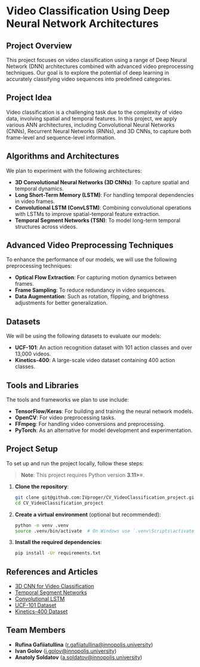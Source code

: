# Video Classification Using Deep Neural Network Architectures

## Project Overview
This project focuses on video classification using a range of Deep Neural Network (DNN) architectures combined with advanced video preprocessing techniques. Our goal is to explore the potential of deep learning in accurately classifying video sequences into predefined categories.

## Project Idea
Video classification is a challenging task due to the complexity of video data, involving spatial and temporal features. In this project, we apply various ANN architectures, including Convolutional Neural Networks (CNNs), Recurrent Neural Networks (RNNs), and 3D CNNs, to capture both frame-level and sequence-level information.

## Algorithms and Architectures
We plan to experiment with the following architectures:
- **3D Convolutional Neural Networks (3D CNNs)**: To capture spatial and temporal dynamics.
- **Long Short-Term Memory (LSTM)**: For handling temporal dependencies in video frames.
- **Convolutional LSTM (ConvLSTM)**: Combining convolutional operations with LSTMs to improve spatial-temporal feature extraction.
- **Temporal Segment Networks (TSN)**: To model long-term temporal structures across videos.

## Advanced Video Preprocessing Techniques
To enhance the performance of our models, we will use the following preprocessing techniques:
- **Optical Flow Extraction**: For capturing motion dynamics between frames.
- **Frame Sampling**: To reduce redundancy in video sequences.
- **Data Augmentation**: Such as rotation, flipping, and brightness adjustments for better generalization.

## Datasets
We will be using the following datasets to evaluate our models:
- **UCF-101**: An action recognition dataset with 101 action classes and over 13,000 videos.
- **Kinetics-400**: A large-scale video dataset containing 400 action classes.

## Tools and Libraries
The tools and frameworks we plan to use include:
- **TensorFlow/Keras**: For building and training the neural network models.
- **OpenCV**: For video preprocessing tasks.
- **FFmpeg**: For handling video conversions and preprocessing.
- **PyTorch**: As an alternative for model development and experimentation.

## Project Setup

To set up and run the project locally, follow these steps:

> **Note**: This project requires Python version **3.11>=**.

1. **Clone the repository**:
   ```bash
   git clone git@github.com:IVproger/CV_VideoClassification_project.git
   cd CV_VideoClassification_project
   ```

2. **Create a virtual environment** (optional but recommended):
   ```bash
   python -m venv .venv
   source .venv/bin/activate  # On Windows use `.venv\Scripts\activate`
   ```

3. **Install the required dependencies**:
   ```bash
   pip install -Ur requirements.txt
   ```


## References and Articles
- [3D CNN for Video Classification](https://arxiv.org/abs/1412.0767)
- [Temporal Segment Networks](https://arxiv.org/abs/1608.00859)
- [Convolutional LSTM](https://arxiv.org/abs/1506.04214)
- [UCF-101 Dataset](https://www.crcv.ucf.edu/data/UCF101.php)
- [Kinetics-400 Dataset](https://deepmind.com/research/open-source/kinetics)

## Team Members
- **Rufina Gafiiatullina** (r.gafiiatullina@innopolis.university)
- **Ivan Golov** (i.golov@innopolis.university)
- **Anatoly Soldatov** (a.soldatov@innopolis.university)
